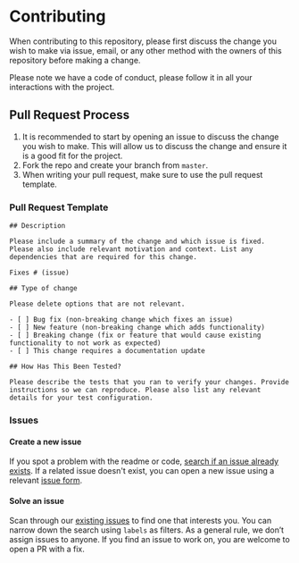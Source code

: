 # Contributing

When contributing to this repository, please first discuss the change you wish to make via issue,
email, or any other method with the owners of this repository before making a change. 

Please note we have a code of conduct, please follow it in all your interactions with the project.

## Pull Request Process

1. It is recommended to start by opening an issue to discuss the change you wish to make. This will allow us to discuss the change and ensure it is a good fit for the project.
2. Fork the repo and create your branch from `master`.
3. When writing your pull request, make sure to use the pull request template.

### Pull Request Template

```
## Description

Please include a summary of the change and which issue is fixed. Please also include relevant motivation and context. List any dependencies that are required for this change.

Fixes # (issue)

## Type of change

Please delete options that are not relevant.

- [ ] Bug fix (non-breaking change which fixes an issue)
- [ ] New feature (non-breaking change which adds functionality)
- [ ] Breaking change (fix or feature that would cause existing functionality to not work as expected)
- [ ] This change requires a documentation update

## How Has This Been Tested?

Please describe the tests that you ran to verify your changes. Provide instructions so we can reproduce. Please also list any relevant details for your test configuration.

```

### Issues

#### Create a new issue

If you spot a problem with the readme or code, [search if an issue already exists](https://github.com/SethBurkart123/BetterThanBetterSeqta/issues). If a related issue doesn't exist, you can open a new issue using a relevant [issue form](https://github.com/SethBurkart123/BetterThanBetterSeqta/issues/new).

#### Solve an issue

Scan through our [existing issues](https://github.com/SethBurkart123/BetterThanBetterSeqta/issues) to find one that interests you. You can narrow down the search using `labels` as filters. As a general rule, we don’t assign issues to anyone. If you find an issue to work on, you are welcome to open a PR with a fix.
